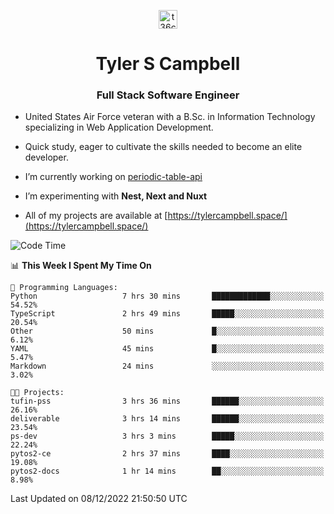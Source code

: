 <p align="center">
<a href="https://www.linkedin.com/in/t36campbell" target="blank"><img align="center" src="https://ik.imagekit.io/t36campbell/Portfolio/linkedin.png.original_m8bbGgPh6.png" alt="t36campbell" height="30" width="30" /></a>
</p>
<h1 align="center">Tyler S Campbell</h1>
<h3 align="center">Full Stack Software Engineer</h3>

* United States Air Force veteran with a B.Sc. in Information Technology specializing in Web Application Development. 

* Quick study, eager to cultivate the skills needed to become an elite developer.

* I’m currently working on [periodic-table-api](https://github.com/t36campbell/periodic-table-api)

* I’m experimenting with **Nest, Next and Nuxt**

* All of my projects are available at [https://tylercampbell.space/](https://tylercampbell.space/)

<!--START_SECTION:waka-->
![Code Time](http://img.shields.io/badge/Code%20Time-2%2C038%20hrs%2031%20mins-blue)

📊 **This Week I Spent My Time On** 

```text
💬 Programming Languages: 
Python                   7 hrs 30 mins       █████████████░░░░░░░░░░░░   54.52% 
TypeScript               2 hrs 49 mins       █████░░░░░░░░░░░░░░░░░░░░   20.54% 
Other                    50 mins             █░░░░░░░░░░░░░░░░░░░░░░░░   6.12% 
YAML                     45 mins             █░░░░░░░░░░░░░░░░░░░░░░░░   5.47% 
Markdown                 24 mins             ░░░░░░░░░░░░░░░░░░░░░░░░░   3.02%

🐱‍💻 Projects: 
tufin-pss                3 hrs 36 mins       ██████░░░░░░░░░░░░░░░░░░░   26.16% 
deliverable              3 hrs 14 mins       ██████░░░░░░░░░░░░░░░░░░░   23.54% 
ps-dev                   3 hrs 3 mins        █████░░░░░░░░░░░░░░░░░░░░   22.24% 
pytos2-ce                2 hrs 37 mins       ████░░░░░░░░░░░░░░░░░░░░░   19.08% 
pytos2-docs              1 hr 14 mins        ██░░░░░░░░░░░░░░░░░░░░░░░   8.98%

```


 Last Updated on 08/12/2022 21:50:50 UTC
<!--END_SECTION:waka-->
